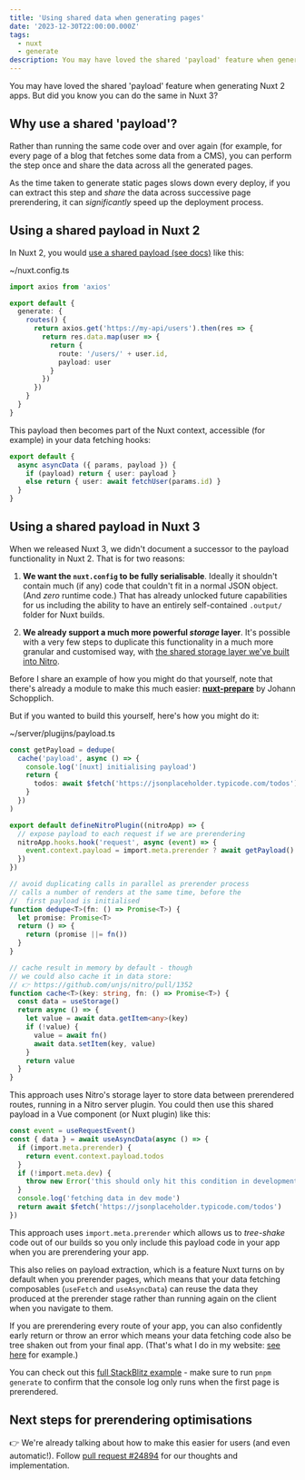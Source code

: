 ```yaml
---
title: 'Using shared data when generating pages'
date: '2023-12-30T22:00:00.000Z'
tags:
  - nuxt
  - generate
description: You may have loved the shared 'payload' feature when generating Nuxt 2 apps. But did you know you can do the same in Nuxt 3?
---
```


You may have loved the shared 'payload' feature when generating Nuxt 2 apps. But did you know you can do the same in Nuxt 3?

## Why use a shared 'payload'?

Rather than running the same code over and over again (for example, for every page of a blog that fetches some data from a CMS), you can perform the step once and share the data across all the generated pages.

As the time taken to generate static pages slows down every deploy, if you can extract this step and _share_ the data across successive page prerendering, it can _significantly_ speed up the deployment process.

## Using a shared payload in Nuxt 2

In Nuxt 2, you would [use a shared payload (see docs)](https://v2.nuxt.com/docs/configuration-glossary/configuration-generate#speeding-up-dynamic-route-generation-with-payload) like this:

<div>~/nuxt.config.ts</div>

```ts
import axios from 'axios'

export default {
  generate: {
    routes() {
      return axios.get('https://my-api/users').then(res => {
        return res.data.map(user => {
          return {
            route: '/users/' + user.id,
            payload: user
          }
        })
      })
    }
  }
}
```

This payload then becomes part of the Nuxt context, accessible (for example) in your data fetching hooks:

```ts
export default {
  async asyncData ({ params, payload }) {
    if (payload) return { user: payload }
    else return { user: await fetchUser(params.id) }
  }
}
```

## Using a shared payload in Nuxt 3

When we released Nuxt 3, we didn't document a successor to the payload functionality in Nuxt 2. That is for two reasons:

1. **We want the `nuxt.config` to be fully serialisable**. Ideally it shouldn't contain much (if any) code that couldn't fit in a normal JSON object. (And _zero_ runtime code.) That has already unlocked future capabilities for us including the ability to have an entirely self-contained `.output/` folder for Nuxt builds.

2. **We already support a much more powerful _storage_ layer**. It's possible with a very few steps to duplicate this functionality in a much more granular and customised way, with [the shared storage layer we've built into Nitro](https://nitro.unjs.io/guide/storage).

Before I share an example of how you might do that yourself, note that there's already a module to make this much easier: [**nuxt-prepare**](https://nuxt-prepare.byjohann.dev) by Johann Schopplich.

But if you wanted to build this yourself, here's how you might do it:

<div>~/server/plugijns/payload.ts</div>

```ts
const getPayload = dedupe(
  cache('payload', async () => {
    console.log('[nuxt] initialising payload')
    return {
      todos: await $fetch('https://jsonplaceholder.typicode.com/todos'),
    }
  })
)

export default defineNitroPlugin((nitroApp) => {
  // expose payload to each request if we are prerendering
  nitroApp.hooks.hook('request', async (event) => {
    event.context.payload = import.meta.prerender ? await getPayload() : {}
  })
})

// avoid duplicating calls in parallel as prerender process
// calls a number of renders at the same time, before the
//  first payload is initialised
function dedupe<T>(fn: () => Promise<T>) {
  let promise: Promise<T>
  return () => {
    return (promise ||= fn())
  }
}

// cache result in memory by default - though
// we could also cache it in data store:
// 👉 https://github.com/unjs/nitro/pull/1352
function cache<T>(key: string, fn: () => Promise<T>) {
  const data = useStorage()
  return async () => {
    let value = await data.getItem<any>(key)
    if (!value) {
      value = await fn()
      await data.setItem(key, value)
    }
    return value
  }
}
```

This approach uses Nitro's storage layer to store data between prerendered routes, running in a Nitro server plugin. You could then use this shared payload in a Vue component (or Nuxt plugin) like this:

```ts
const event = useRequestEvent()
const { data } = await useAsyncData(async () => {
  if (import.meta.prerender) {
    return event.context.payload.todos
  }
  if (!import.meta.dev) {
    throw new Error('this should only hit this condition in development')
  }
  console.log('fetching data in dev mode')
  return await $fetch('https://jsonplaceholder.typicode.com/todos')
})
```

This approach uses `import.meta.prerender` which allows us to _tree-shake_ code out of our builds so you only include this payload code in your app when you are prerendering your app.

This also relies on payload extraction, which is a feature Nuxt turns on by default when you prerender pages, which means that your data fetching composables (`useFetch` and `useAsyncData`) can reuse the data they produced at the prerender stage rather than running again on the client when you navigate to them.

If you are prerendering every route of your app, you can also confidently early return or throw an error which means your data fetching code also be tree shaken out from your final app. (That's what I do in my website: [see here](https://github.com/danielroe/roe.dev/blob/main/src/components/TheTalks.server.vue#L37-L38) for example.)

You can check out this [full StackBlitz example](https://stackblitz.com/edit/nuxt-shared-payload?file=server/plugins/payload.ts) - make sure to run `pnpm generate` to confirm that the console log only runs when the first page is prerendered.

## Next steps for prerendering optimisations

👉 We're already talking about how to make this easier for users (and even automatic!). Follow [pull request #24894](https://github.com/nuxt/nuxt/pull/24894) for our thoughts and implementation.
